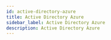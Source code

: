 ```yaml
---
id: active-directory-azure
title: Active Directory Azure
sidebar_label: Active Directory Azure
description: Active Directory Azure
---
```


